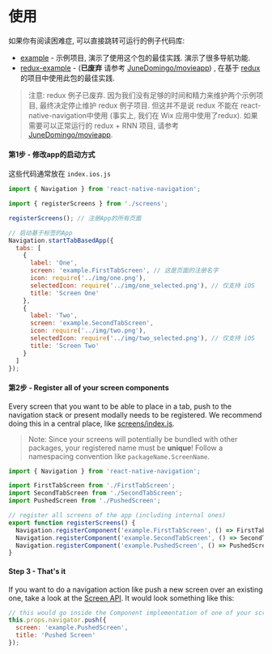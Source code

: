 # 使用

如果你有阅读困难症, 可以直接跳转可运行的例子代码库:

* [example](https://github.com/wix/react-native-navigation/tree/master/example) - 示例项目, 演示了使用这个包的最佳实践. 演示了很多导航功能.
* [redux-example](https://github.com/wix/react-native-navigation/tree/master/old-example-redux) - (**已废弃** 请参考 [JuneDomingo/movieapp](https://github.com/JuneDomingo/movieapp/tree/feature/similar-movies)) , 在基于 [redux](https://github.com/reactjs/redux) 的项目中使用此包的最佳实践.

> 注意: redux 例子已废弃. 因为我们没有足够的时间和精力来维护两个示例项目, 最终决定停止维护 redux 例子项目. 但这并不是说 redux 不能在 react-native-navigation中使用 (事实上, 我们在 Wix 应用中使用了redux). 如果需要可以正常运行的 redux + RNN 项目, 请参考 [JuneDomingo/movieapp](https://github.com/JuneDomingo/movieapp).

#### 第1步  - 修改app的启动方式

这些代码通常放在 `index.ios.js`

```js
import { Navigation } from 'react-native-navigation';

import { registerScreens } from './screens';

registerScreens(); // 注册App的所有页面

// 启动基于标签的App
Navigation.startTabBasedApp({
  tabs: [
    {
      label: 'One',
      screen: 'example.FirstTabScreen', // 这是页面的注册名字
      icon: require('../img/one.png'),
      selectedIcon: require('../img/one_selected.png'), // 仅支持 iOS
      title: 'Screen One'
    },
    {
      label: 'Two',
      screen: 'example.SecondTabScreen',
      icon: require('../img/two.png'),
      selectedIcon: require('../img/two_selected.png'), // 仅支持 iOS
      title: 'Screen Two'
    }
  ]
});
```

#### 第2步 - Register all of your screen components

Every screen that you want to be able to place in a tab, push to the navigation stack or present modally needs to be registered. We recommend doing this in a central place, like [screens/index.js](https://github.com/wix/react-native-navigation/blob/master/example/src/screens/index.ios.js).

> Note: Since your screens will potentially be bundled with other packages, your registered name must be **unique**! Follow a namespacing convention like `packageName.ScreenName`.

```js
import { Navigation } from 'react-native-navigation';

import FirstTabScreen from './FirstTabScreen';
import SecondTabScreen from './SecondTabScreen';
import PushedScreen from './PushedScreen';

// register all screens of the app (including internal ones)
export function registerScreens() {
  Navigation.registerComponent('example.FirstTabScreen', () => FirstTabScreen);
  Navigation.registerComponent('example.SecondTabScreen', () => SecondTabScreen);
  Navigation.registerComponent('example.PushedScreen', () => PushedScreen);
}
```

#### Step 3 - That's it

If you want to do a navigation action like push a new screen over an existing one, take a look at the [Screen API](#screen-api). It would look something like this:

```js
// this would go inside the Component implementation of one of your screens, like FirstTabScreen.js
this.props.navigator.push({
  screen: 'example.PushedScreen',
  title: 'Pushed Screen'
});
```